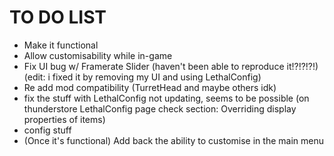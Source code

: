 # TO DO LIST
* Make it functional
* Allow customisability while in-game
* Fix UI bug w/ Framerate Slider (haven't been able to reproduce it!?!?!?!) (edit: i fixed it by removing my UI and using LethalConfig)
* Re add mod compatibility (TurretHead and maybe others idk)
* fix the stuff with LethalConfig not updating, seems to be possible (on thunderstore LethalConfig page check section: Overriding display properties of items)
* config stuff
* (Once it's functional) Add back the ability to customise in the main menu